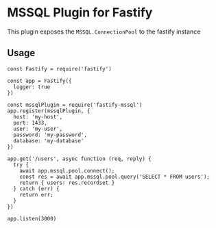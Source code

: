 # MSSQL Plugin for Fastify

This plugin exposes the `MSSQL.ConnectionPool` to the fastify instance

## Usage

```
const Fastify = require('fastify')

const app = Fastify({
  logger: true
})

const mssqlPlugin = require('fastify-mssql')
app.register(mssqlPlugin, {
  host: 'my-host',
  port: 1433,
  user: 'my-user',
  password: 'my-password',
  database: 'my-database'
})

app.get('/users', async function (req, reply) {
  try {
    await app.mssql.pool.connect();
    const res = await app.mssql.pool.query('SELECT * FROM users');
    return { users: res.recordset }
  } catch (err) {
    return err;
  }
})

app.listen(3000)
```